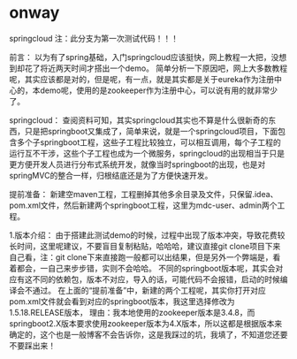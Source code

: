 # onway
springcloud
注：此分支为第一次测试代码！！！

前言： 
以为有了spring基础，入门springcloud应该挺快，网上教程一大把，没想到却花了将近两天时间才搭出一个demo。 
简单分析一下原因吧，网上大多数教程呢，其实应该都是对的，但是呢，有一点，就是其实都是关于eureka作为注册中心的，本demo呢，使用的是zookeeper作为注册中心，可以说有用的就非常少了。

springcloud： 
查阅资料可知，其实springcloud其实也不算是什么很新奇的东西，只是把springboot又集成了，简单来说，就是一个springcloud项目，下面包含多个子springboot工程，这些子工程比较独立，可以相互调用，每个子工程的运行互不干涉，这些个子工程也成为一个微服务，springcloud的出现相当于只是更方便开发人员进行分布式系统开发，就像当时springboot的出现，也是对springMVC的整合一样，归根结底还是为了方便快速开发。

提前准备： 
新建空maven工程，工程删掉其他多余目录及文件，只保留.idea、pom.xml文件，然后新建两个springboot工程，这里为mdc-user、admin两个工程。

1.版本介绍： 
由于搭建此测试demo的时候，过程中出现了版本冲突，导致花费较长时间，这里呢建议，不要盲目复制粘贴，哈哈哈，建议直接git clone项目下来自己看，注：git clone下来直接跑一般都可以出结果，但是另外一个弊端是，看着都会，一自己来步步错，实则不会哈哈。 
不同的springboot版本呢，其实会对应有这不同的依赖包，版本不对应，导入的话，可能代码不会报错，启动的时候编译会不通过。 在上面的“提前准备”中，新建的两个工程呢，其实你打开对应pom.xml文件就会看到对应的springboot版本，我这里选择修改为1.5.18.RELEASE版本，
理由：我本地使用的zookeeper版本是3.4.8，而springboot2.X版本要求使用zookeeper版本为4.X版本，所以这都是根据版本来确定的，这个也是一般博客不会告诉你，这是我踩过的坑，我填了，不知道您还要不要踩出来！
